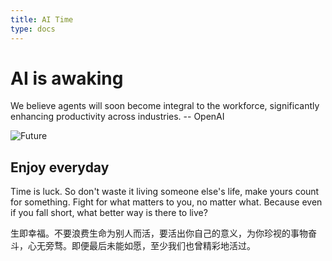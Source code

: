 ```yaml
---
title: AI Time
type: docs
---
```


# AI is awaking

We believe agents will soon become integral to the workforce, significantly enhancing productivity across industries. -- OpenAI

![Future](images/c4806e51-f07b-40b9-819f-6a4b39bc41a6_1742253611414455901.png)

## Enjoy everyday

Time is luck. So don't waste it living someone else's life, make yours count for something. Fight for what matters to you, no matter what. Because even if you fall short, what better way is there to live?

生即幸福。不要浪费生命为别人而活，要活出你自己的意义，为你珍视的事物奋斗，心无旁骛。即便最后未能如愿，至少我们也曾精彩地活过。
